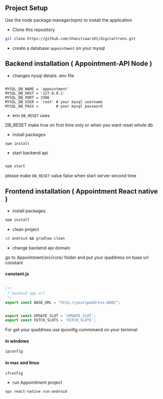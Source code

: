 ## Project Setup
Use the node package manager(npm) to install the application

- Clone this repository
```bash
git clone https://github.com/shanitiwari01/digitaltrons.git
```

- create a database `appointment` on your mysql
## Backend installation ( Appointment-API Node )

- changes nysql details .env file

```env

MYSQL_DB_NAME = 'appointment'
MYSQL_DB_HOST = '127.0.0.1'
MYSQL_DB_PORT = 3306
MYSQL_DB_USER = 'root' # your mysql username
MYSQL_DB_PASS =        # your mysql password

```

- env `DB_RESET` uses

DB_RESET make true on first time only or when you want reset whole db

- install packages

```bash
npm install

```

- start backend api

```bash

npm start

```

please make `DB_RESET` value false when start server second time

## Frontend installation ( Appointment React native )

- install packages

```bash
npm install
```

- clean project

```bash
cd android && gradlew clean
```

- change backend api domain

go to Appointment/src/core/ folder and put your ipaddress on base url constant

#### constant.js
```js

/**
 * backend app url
 */
export const BASE_URL = "http://youripaddress:8082";


export const UPDATE_SLOT = 'UPDATE_SLOT';
export const FETCH_SLOTS = 'FETCH_SLOTS';

```

For get your ipaddress use ipconfig commmand on your terminal

#### in windows

```bash
ipconfig
```

#### in mac and linux

```bash
ifconfig
```

- run Appointment project

```bash
npx react-native run-android
```